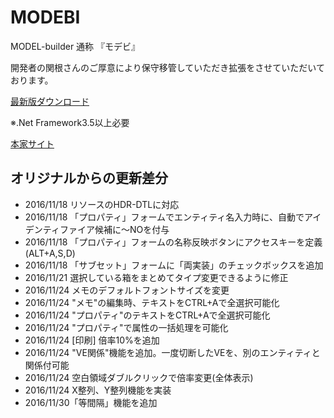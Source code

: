 # MODEBI

MODEL-builder 通称 『モデビ』

開発者の関根さんのご厚意により保守移管していただき拡張をさせていただいております。

[最新版ダウンロード](https://github.com/yet103/MODEBI/releases/download/v1.170423/MODEBI_1.170423.zip)

※.Net Framework3.5以上必要

[本家サイト](http://www.modebi.jp/)

## オリジナルからの更新差分
* 2016/11/18 リソースのHDR-DTLに対応
* 2016/11/18 「プロパティ」フォームでエンティティ名入力時に、自動でアイデンティファイア候補に～NOを付与
* 2016/11/18 「プロパティ」フォームの名称反映ボタンにアクセスキーを定義(ALT+A,S,D)
* 2016/11/18 「サブセット」フォームに「両実装」のチェックボックスを追加
* 2016/11/21 選択している箱をまとめてタイプ変更できるように修正
* 2016/11/24 メモのデフォルトフォントサイズを変更
* 2016/11/24 "メモ"の編集時、テキストをCTRL+Aで全選択可能化
* 2016/11/24 "プロパティ"のテキストをCTRL+Aで全選択可能化
* 2016/11/24 "プロパティ"で属性の一括処理を可能化
* 2016/11/24 [印刷] 倍率10%を追加
* 2016/11/24 "VE関係"機能を追加。一度切断したVEを、別のエンティティと関係付可能
* 2016/11/24 空白領域ダブルクリックで倍率変更(全体表示)
* 2016/11/24 X整列、Y整列機能を実装
* 2016/11/30「等間隔」機能を追加
